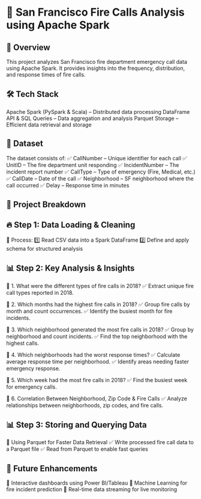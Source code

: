 # 🚒 San Francisco Fire Calls Analysis using Apache Spark

## 🎯 Overview
This project analyzes San Francisco fire department emergency call data using Apache Spark. It provides insights into the frequency, distribution, and response times of fire calls.

## 🛠️ Tech Stack
Apache Spark (PySpark & Scala) – Distributed data processing
DataFrame API & SQL Queries – Data aggregation and analysis
Parquet Storage – Efficient data retrieval and storage

## 📂 Dataset
The dataset consists of:
✅ CallNumber – Unique identifier for each call
✅ UnitID – The fire department unit responding
✅ IncidentNumber – The incident report number
✅ CallType – Type of emergency (Fire, Medical, etc.)
✅ CallDate – Date of the call
✅ Neighborhood – SF neighborhood where the call occurred
✅ Delay – Response time in minutes

## 📌 Project Breakdown

## 🔥 Step 1: Data Loading & Cleaning
📌 Process:
1️⃣ Read CSV data into a Spark DataFrame
2️⃣ Define and apply schema for structured analysis

## 📊 Step 2: Key Analysis & Insights
📌 1. What were the different types of fire calls in 2018?
✅ Extract unique fire call types reported in 2018.

📌 2. Which months had the highest fire calls in 2018?
✅ Group fire calls by month and count occurrences.
✅ Identify the busiest month for fire incidents.

📌 3. Which neighborhood generated the most fire calls in 2018?
✅ Group by neighborhood and count incidents.
✅ Find the top neighborhood with the highest calls.

📌 4. Which neighborhoods had the worst response times?
✅ Calculate average response time per neighborhood.
✅ Identify areas needing faster emergency response.

📌 5. Which week had the most fire calls in 2018?
✅ Find the busiest week for emergency calls.

📌 6. Correlation Between Neighborhood, Zip Code & Fire Calls
✅ Analyze relationships between neighborhoods, zip codes, and fire calls.

## 📊 Step 3: Storing and Querying Data
📌 Using Parquet for Faster Data Retrieval
✅ Write processed fire call data to a Parquet file
✅ Read from Parquet to enable fast queries

## 🚀 Future Enhancements
🔹 Interactive dashboards using Power BI/Tableau
🔹 Machine Learning for fire incident prediction
🔹 Real-time data streaming for live monitoring